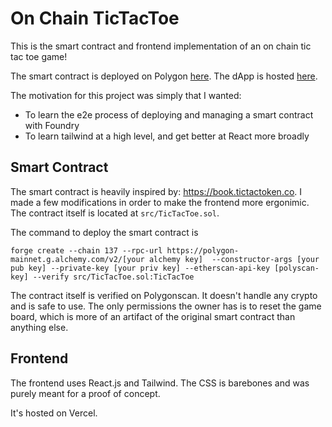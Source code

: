 # On Chain TicTacToe

This is the smart contract and frontend implementation of an on chain tic tac toe game!

The smart contract is deployed on Polygon [here](https://polygonscan.com/address/0xa274b39B7c5c7d0f831AE3732F4b07AfE1E4b74C). The dApp is hosted [here](https://tictactoe-onchain.vercel.app/).

The motivation for this project was simply that I wanted:

- To learn the e2e process of deploying and managing a smart contract with Foundry
- To learn tailwind at a high level, and get better at React more broadly

## Smart Contract

The smart contract is heavily inspired by: https://book.tictactoken.co. I made a few modifications in order to make the frontend more ergonimic. The contract itself is located at `src/TicTacToe.sol`.

The command to deploy the smart contract is

```
forge create --chain 137 --rpc-url https://polygon-mainnet.g.alchemy.com/v2/[your alchemy key]  --constructor-args [your pub key] --private-key [your priv key] --etherscan-api-key [polyscan-key] --verify src/TicTacToe.sol:TicTacToe
```

The contract itself is verified on Polygonscan. It doesn't handle any crypto and is safe to use. The only permissions the owner has is to reset the game board, which is more of an artifact of the original smart contract than anything else.

## Frontend

The frontend uses React.js and Tailwind. The CSS is barebones and was purely meant for a proof of concept.

It's hosted on Vercel.
